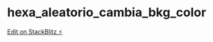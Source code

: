 # hexa_aleatorio_cambia_bkg_color

[Edit on StackBlitz ⚡️](https://stackblitz.com/edit/web-platform-dhenfu)